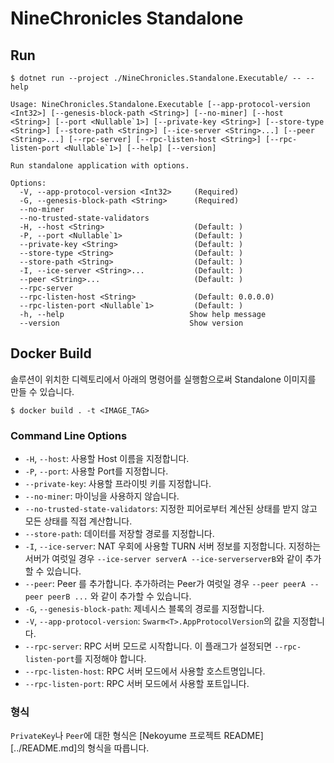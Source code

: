 # NineChronicles Standalone

## Run

```
$ dotnet run --project ./NineChronicles.Standalone.Executable/ -- --help

Usage: NineChronicles.Standalone.Executable [--app-protocol-version <Int32>] [--genesis-block-path <String>] [--no-miner] [--host <String>] [--port <Nullable`1>] [--private-key <String>] [--store-type <String>] [--store-path <String>] [--ice-server <String>...] [--peer <String>...] [--rpc-server] [--rpc-listen-host <String>] [--rpc-listen-port <Nullable`1>] [--help] [--version]

Run standalone application with options.

Options:
  -V, --app-protocol-version <Int32>     (Required)
  -G, --genesis-block-path <String>      (Required)
  --no-miner
  --no-trusted-state-validators
  -H, --host <String>                    (Default: )
  -P, --port <Nullable`1>                (Default: )
  --private-key <String>                 (Default: )
  --store-type <String>                  (Default: )
  --store-path <String>                  (Default: )
  -I, --ice-server <String>...           (Default: )
  --peer <String>...                     (Default: )
  --rpc-server                          
  --rpc-listen-host <String>             (Default: 0.0.0.0)
  --rpc-listen-port <Nullable`1>         (Default: )
  -h, --help                            Show help message
  --version                             Show version
```

## Docker Build

솔루션이 위치한 디렉토리에서 아래의 명령어를 실행함으로써 Standalone 이미지를 만들 수 있습니다.

```
$ docker build . -t <IMAGE_TAG>
```

### Command Line Options

- `-H`, `--host`: 사용할 Host 이름을 지정합니다.
- `-P`, `--port`: 사용할 Port를 지정합니다.
- `--private-key`: 사용할 프라이빗 키를 지정합니다.
- `--no-miner`: 마이닝을 사용하지 않습니다.
- `--no-trusted-state-validators`: 지정한 피어로부터 계산된 상태를 받지 않고 모든 상태를 직접 계산합니다.
- `--store-path`: 데이터를 저장할 경로를 지정합니다.
- `-I`, `--ice-server`: NAT 우회에 사용할 TURN 서버 정보를 지정합니다. 지정하는 서버가 여럿일 경우 `--ice-server serverA --ice-serverserverB`와 같이 추가할 수 있습니다.
- `--peer`: Peer 를 추가합니다. 추가하려는 Peer가 여럿일 경우 `--peer peerA --peer peerB ...` 와 같이 추가할 수 있습니다.
- `-G`, `--genesis-block-path`: 제네시스 블록의 경로를 지정합니다.
- `-V`, `--app-protocol-version`: `Swarm<T>.AppProtocolVersion`의 값을 지정합니다.
- `--rpc-server`: RPC 서버 모드로 시작합니다. 이 플래그가 설정되면 `--rpc-listen-port`를 지정해야 합니다.
- `--rpc-listen-host`: RPC 서버 모드에서 사용할 호스트명입니다.
- `--rpc-listen-port`: RPC 서버 모드에서 사용할 포트입니다.

### 형식

`PrivateKey`나 `Peer`에 대한 형식은 [Nekoyume 프로젝트 README][../README.md]의 형식을 따릅니다.
